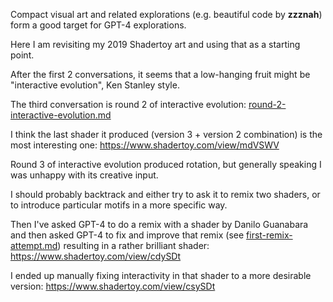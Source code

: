 Compact visual art and related explorations (e.g. beautiful code by **zzznah**) form a good target for GPT-4 explorations.

Here I am revisiting my 2019 Shadertoy art and using that as a starting point.

After the first 2 conversations, it seems that a low-hanging fruit might be "interactive evolution", Ken Stanley style.

The third conversation is round 2 of interactive evolution: [round-2-interactive-evolution.md](round-2-interactive-evolution.md)

I think the last shader it produced (version 3 + version 2 combination) is the most interesting one: https://www.shadertoy.com/view/mdVSWV

Round 3 of interactive evolution produced rotation, but generally speaking I was unhappy with its creative input.

I should probably backtrack and either try to ask it to remix two shaders, or to introduce particular motifs in a more specific way.

Then I've asked GPT-4 to do a remix with a shader by Danilo Guanabara and then asked GPT-4 to fix and improve that remix
(see [first-remix-attempt.md](first-remix-attempt.md)) resulting in a rather brilliant
shader: https://www.shadertoy.com/view/cdySDt

I ended up manually fixing interactivity in that shader to a more desirable version: https://www.shadertoy.com/view/csySDt
